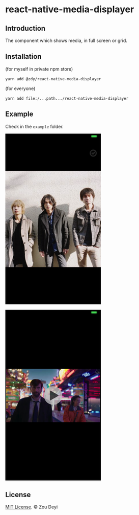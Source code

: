 # react-native-media-displayer

## Introduction
The component which shows media, in full screen or grid.

## Installation
 (for myself in private npm store)
```
yarn add @zdy/react-native-media-displayer
```

(for everyone)
```
yarn add file:/...path.../react-native-media-displayer
```

## Example
Check in the `example` folder.

![Demo](https://github.com/ZackLeonardo/react-native-media/blob/master/example/photo.png)

![Demo](https://github.com/ZackLeonardo/react-native-media/blob/master/example/video.png)

## License

[MIT License](http://opensource.org/licenses/mit-license.html). © Zou Deyi
